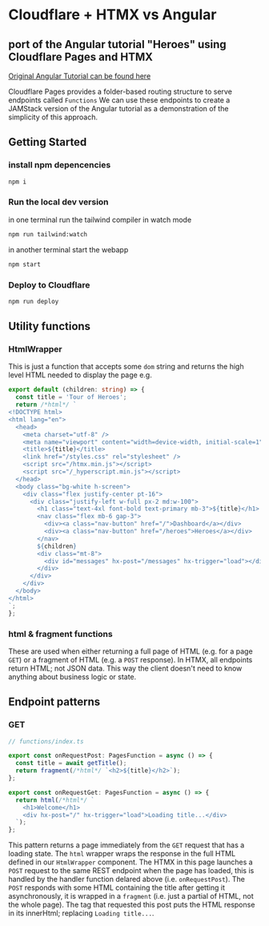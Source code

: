 # Cloudflare + HTMX vs Angular

## port of the Angular tutorial "Heroes" using Cloudflare Pages and HTMX

[Original Angular Tutorial can be found here](https://angular.io/tutorial/tour-of-heroes)

Cloudflare Pages provides a folder-based routing structure to serve endpoints called `Functions`
We can use these endpoints to create a JAMStack version of the Angular tutorial as a demonstration of the simplicity of this approach.

## Getting Started

### install npm depencencies

```bash
npm i
```

### Run the local dev version

in one terminal run the tailwind compiler in watch mode

```bash
npm run tailwind:watch
```

in another terminal start the webapp

```bash
npm start
```

### Deploy to Cloudflare

```bash
npm run deploy
```

## Utility functions

### HtmlWrapper

This is just a function that accepts some `dom` string and returns the high level HTML needed to display the page e.g.

```typescript
export default (children: string) => {
  const title = 'Tour of Heroes';
  return /*html*/ `
<!DOCTYPE html>
<html lang="en">
  <head>
    <meta charset="utf-8" />
    <meta name="viewport" content="width=device-width, initial-scale=1" />
    <title>${title}</title>
    <link href="/styles.css" rel="stylesheet" />
    <script src="/htmx.min.js"></script>
    <script src="/_hyperscript.min.js"></script>   
  </head>  
  <body class="bg-white h-screen">
    <div class="flex justify-center pt-16">
      <div class="justify-left w-full px-2 md:w-100">
        <h1 class="text-4xl font-bold text-primary mb-3">${title}</h1>
        <nav class="flex mb-6 gap-3">
          <div><a class="nav-button" href="/">Dashboard</a></div>
          <div><a class="nav-button" href="/heroes">Heroes</a></div>
        </nav>  
        ${children}
        <div class="mt-8">
          <div id="messages" hx-post="/messages" hx-trigger="load"></div>
        </div>
      </div>
    </div>
  </body>
</html>
`;
};
```

### html & fragment functions

These are used when either returning a full page of HTML (e.g. for a page `GET`) or a fragment of HTML (e.g. a `POST` response).
In HTMX, all endpoints return HTML; not JSON data. This way the client doesn't need to know anything about business logic or state.

## Endpoint patterns

### GET

```typescript
// functions/index.ts

export const onRequestPost: PagesFunction = async () => {
  const title = await getTitle();
  return fragment(/*html*/ `<h2>${title}</h2>`);
};

export const onRequestGet: PagesFunction = async () => {
  return html(/*html*/ `
    <h1>Welcome</h1>
    <div hx-post="/" hx-trigger="load">Loading title...</div>
  `);
};
```

This pattern returns a page immediately from the `GET` request that has a loading state. The `html` wrapper wraps the response in the full HTML defined in our `HtmlWrapper` component. The HTMX in this page launches a `POST` request to the same REST endpoint when the page has loaded, this is handled by the handler function delared above (i.e. `onRequestPost`). The `POST` responds with some HTML containing the title after getting it asynchronously, it is wrapped in a `fragment` (i.e. just a partial of HTML, not the whole page). The tag that requested this post puts the HTML response in its innerHtml; replacing `Loading title...`.
